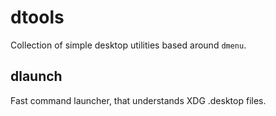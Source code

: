 # dtools

Collection of simple desktop utilities based around `dmenu`.

## dlaunch

Fast command launcher, that understands XDG .desktop files.
